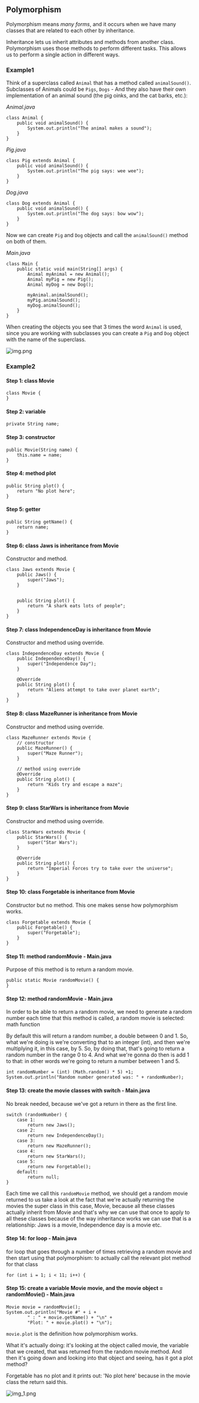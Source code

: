 ## Polymorphism

Polymorphism means <i>many forms</i>, and it occurs when we have many classes that are related to each other by inheritance.

Inheritance lets us inherit attributes and methods from another class. Polymorphism uses those methods to perform different tasks. This allows us to perform a single action in different ways.

### Example1

Think of a superclass called `Animal` that has a method called `animalSound()`. Subclasses of Animals could be `Pigs`, `Dogs` - And they also have their own implementation of an animal sound (the pig oinks, and the cat barks, etc.):

<i>Animal.java</i>

    class Animal {
        public void animalSound() {
            System.out.println("The animal makes a sound");
        }
    }

<i>Pig.java</i>    

    class Pig extends Animal {
        public void animalSound() {
            System.out.println("The pig says: wee wee");
        }
    }

<i>Dog.java</i>

    class Dog extends Animal {
        public void animalSound() {
            System.out.println("The dog says: bow wow");
        }
    }

Now we can create `Pig` and `Dog` objects and call the `animalSound()` method on both of them.

<i>Main.java</i>

    class Main {
        public static void main(String[] args) {
            Animal myAnimal = new Animal();  
            Animal myPig = new Pig();  
            Animal myDog = new Dog();  

            myAnimal.animalSound();
            myPig.animalSound();
            myDog.animalSound();
        }
    }

When creating the objects you see that 3 times the word `Animal` is used, since you are working with subclasses you can create a `Pig` and `Dog` object with the name of the superclass.

![img.png](img.png)

### Example2

#### Step 1: class Movie

    class Movie {
    }

#### Step 2: variable

    private String name;

#### Step 3: constructor

    public Movie(String name) {
        this.name = name;
    }

#### Step 4: method plot

    public String plot() {
        return "No plot here";
    }

#### Step 5: getter

    public String getName() {
        return name;
    }

#### Step 6: class Jaws is inheritance from Movie

Constructor and method.

    class Jaws extends Movie {
        public Jaws() {
            super("Jaws");
        }

    
        public String plot() {
            return "A shark eats lots of people";
        }
    }

#### Step 7: class IndependenceDay is inheritance from Movie

Constructor and method using override.

    class IndependenceDay extends Movie {
        public IndependenceDay() {
            super("Independence Day");
        }
    
        @Override
        public String plot() {
            return "Aliens attempt to take over planet earth";
        }
    }

#### Step 8: class MazeRunner is inheritance from Movie

Constructor and method using override.

    class MazeRunner extends Movie {
        // constructor
        public MazeRunner() {
            super("Maze Runner");
        }
    
        // method using override
        @Override
        public String plot() {
            return "Kids try and escape a maze";
        }
    }

#### Step 9: class StarWars is inheritance from Movie

Constructor and method using override.

    class StarWars extends Movie {
        public StarWars() {
            super("Star Wars");
        }
    
        @Override
        public String plot() {
            return "Imperial Forces try to take over the universe";
        }
    }

#### Step 10: class Forgetable is inheritance from Movie

Constructor but no method. This one makes sense how polymorphism works.

    class Forgetable extends Movie {
        public Forgetable() {
            super("Forgetable");
        }
    }

#### Step 11: method randomMovie  - Main.java

Purpose of this method is to return a random movie.

    public static Movie randomMovie() {
    }

#### Step 12: method randomMovie  - Main.java

In order to be able to return a random movie, we need to generate a random number each time that this method is called, a random movie is selected: math function

By default this will return a random number, a double between 0 and 1. So, what we're doing is we're converting that to an integer (int), and then we're multiplying it, in this case, by 5. So, by doing that, that's going to return a random number in the range 0 to 4. And what we're gonna do then is add 1 to that: in other words we're going to return a number between 1 and 5.

    int randomNumber = (int) (Math.random() * 5) +1;
    System.out.println("Random number generated was: " + randomNumber);

#### Step 13: create the movie classes with switch - Main.java

No break needed, because we've got a return in there as the first line.

    switch (randomNumber) {
        case 1:
            return new Jaws();
        case 2:
            return new IndependenceDay();
        case 3:
            return new MazeRunner();
        case 4:
            return new StarWars();
        case 5:
            return new Forgetable();
        default:
            return null;
    }
        
Each time we call this `randomMovie` method, we should get a random movie returned to us take a look at the fact that we're actually returning the movies the super class in this case, Movie, because all these classes actually inherit from Movie and that's why we can use that once to apply to all these classes because of the way inheritance works we can use that is a relationship: Jaws is a movie, Independence day is a movie etc.

#### Step 14: for loop - Main.java

for loop that goes through a number of times retrieving a random movie and then start using that polymorphism: to actually call the relevant plot method for that class

    for (int i = 1; i < 11; i++) {

#### Step 15: create a variable Movie movie, and the movie object = randomMovie() - Main.java

    Movie movie = randomMovie();
    System.out.println("Movie #" + i +
            " : " + movie.getName() + "\n" +
            "Plot: " + movie.plot() + "\n"); 

`movie.plot` is the definition how polymorphism works.

What it's actually doing: it's looking at the object called movie, the variable that we created, that was returned from the random movie method. And then it's going down and looking into that object and  seeing, has it got a plot method?

Forgetable has no plot and it prints out: 'No plot here' because in the movie class the return said this.

![img_1.png](img_1.png)